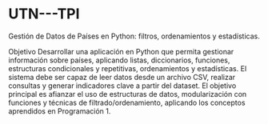 # UTN---TPI
Gestión de Datos de Países en Python: filtros, ordenamientos y estadísticas.


Objetivo
Desarrollar una aplicación en Python que permita gestionar
información sobre países,
aplicando listas, diccionarios, funciones, estructuras condicionales y
repetitivas,
ordenamientos y estadísticas.
El sistema debe ser capaz de leer datos desde un archivo CSV,
realizar consultas y generar indicadores clave a partir del dataset.
El objetivo principal es afianzar el uso de estructuras de datos,
modularización con funciones y técnicas de filtrado/ordenamiento,
aplicando los conceptos aprendidos en Programación 1.

